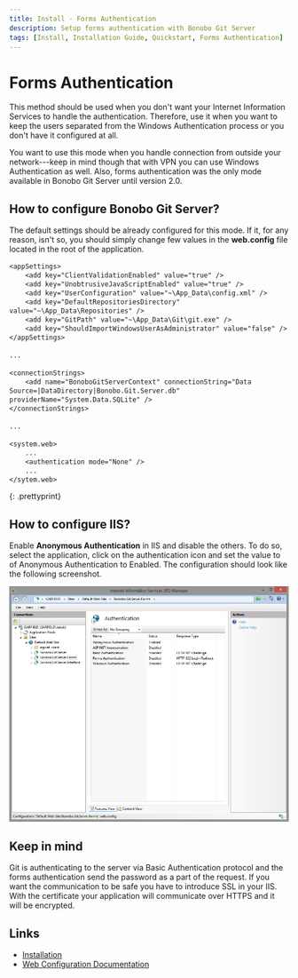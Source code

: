 ```yaml
---
title: Install - Forms Authentication
description: Setup forms authentication with Bonobo Git Server
tags: [Install, Installation Guide, Quickstart, Forms Authentication]
---
```


Forms Authentication
=========================

This method should be used when you don't want your Internet Information Services to handle the authentication. Therefore, use it when you want to keep the users separated from the Windows Authentication process or you don't have it configured at all.

You want to use this mode when you handle connection from outside your network---keep in mind though that with VPN you can use Windows Authentication as well. Also, forms authentication was the only mode available in Bonobo Git Server until version 2.0.


## How to configure Bonobo Git Server?

The default settings should be already configured for this mode. If it, for any reason, isn't so, you should simply change few values in the **web.config** file located in the root of the application.

~~~
<appSettings>
    <add key="ClientValidationEnabled" value="true" />
    <add key="UnobtrusiveJavaScriptEnabled" value="true" />
    <add key="UserConfiguration" value="~\App_Data\config.xml" />
    <add key="DefaultRepositoriesDirectory" value="~\App_Data\Repositories" />
    <add key="GitPath" value="~\App_Data\Git\git.exe" />
    <add key="ShouldImportWindowsUserAsAdministrator" value="false" />   
</appSettings>

...

<connectionStrings>    
    <add name="BonoboGitServerContext" connectionString="Data Source=|DataDirectory|Bonobo.Git.Server.db" providerName="System.Data.SQLite" />
</connectionStrings>

...

<system.web>
    ...
    <authentication mode="None" />
    ...
</sytem.web>
~~~
{: .prettyprint}


## How to configure IIS?

Enable **Anonymous Authentication** in IIS and disable the others. To do so, select the application, click on the authentication icon and set the value to of Anonymous Authentication to Enabled. The configuration should look like the following screenshot.

![IIS enable Anonymous Authentication only](/resources/img/installation/iis_authentication_forms.png)


## Keep in mind

Git is authenticating to the server via Basic Authentication protocol and the forms authentication send the password as a part of the request. If you want the communication to be safe you have to introduce SSL in your IIS. With the certificate your application will communicate over HTTPS and it will be encrypted.


## Links

* [Installation](/install/)
* [Web Configuration Documentation](/web-config/)

